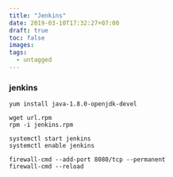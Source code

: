 ```yaml
---
title: "Jenkins"
date: 2019-03-10T17:32:27+07:00
draft: true
toc: false
images:
tags:
  - untagged
---
```

### jenkins
```
yum install java-1.8.0-openjdk-devel
```
```
wget url.rpm
rpm -i jenkins.rpm
```
```
systemctl start jenkins
systemctl enable jenkins
```
```
firewall-cmd --add-port 8080/tcp --permanent
firewall-cmd --reload
```
